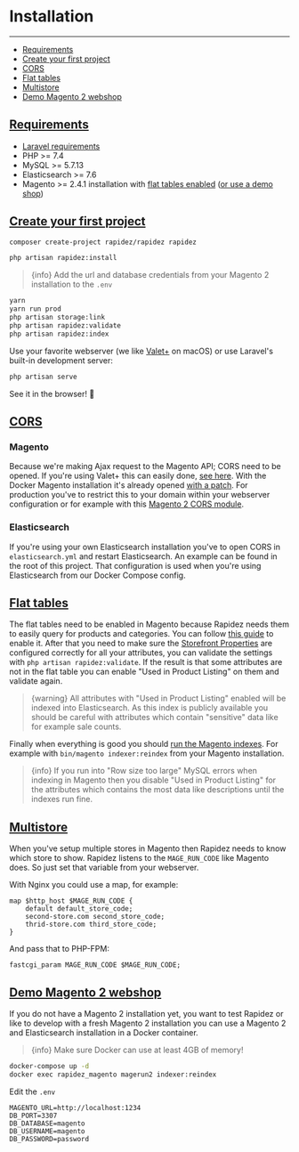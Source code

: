 # Installation

---

- [Requirements](#requirements)
- [Create your first project](#create-project)
- [CORS](#cors)
- [Flat tables](#flat-tables)
- [Multistore](#multistore)
- [Demo Magento 2 webshop](#magento-demo-shop)

<a name="requirements"></a>
## [Requirements](#requirements)

- [Laravel requirements](https://laravel.com/docs/8.x/installation#server-requirements)
- PHP >= 7.4
- MySQL >= 5.7.13
- Elasticsearch >= 7.6
- Magento >= 2.4.1 installation with [flat tables enabled](#flat-tables) ([or use a demo shop](#magento-demo-shop))

<a name="create-project"></a>
## [Create your first project](#create-project)

```bash
composer create-project rapidez/rapidez rapidez
```
```bash
php artisan rapidez:install
```
> {info} Add the url and database credentials from your Magento 2 installation to the `.env`

```bash
yarn
yarn run prod
php artisan storage:link
php artisan rapidez:validate
php artisan rapidez:index
```
Use your favorite webserver (we like [Valet+](https://github.com/weprovide/valet-plus) on macOS) or use Laravel's built-in development server:
```bash
php artisan serve
```
See it in the browser! 🚀

<a name="cors"></a>
## [CORS](#cors)

### Magento

Because we're making Ajax request to the Magento API; CORS need to be opened. If you're using Valet+ this can easily done, [see here](https://github.com/weprovide/valet-plus/issues/493). With the Docker Magento installation it's already opened [with a patch](https://github.com/michielgerritsen/magento2-extension-integration-test/blob/master/magento/patches/cors.patch). For production you've to restrict this to your domain within your webserver configuration or for example with this [Magento 2 CORS module](https://github.com/graycoreio/magento2-cors).

### Elasticsearch

If you're using your own Elasticsearch installation you've to open CORS in `elasticsearch.yml` and restart Elasticsearch. An example can be found in the root of this project. That configuration is used when you're using Elasticsearch from our Docker Compose config.

<a name="flat-tables"></a>
## [Flat tables](#flat-tables)

The flat tables need to be enabled in Magento because Rapidez needs them to easily query for products and categories. You can follow [this guide](https://docs.magento.com/user-guide/catalog/catalog-flat.html#step-1-enable-the-flat-catalog) to enable it. After that you need to make sure the [Storefront Properties](https://docs.magento.com/user-guide/stores/attributes-product.html#storefront-properties) are configured correctly for all your attributes, you can validate the settings with `php artisan rapidez:validate`. If the result is that some attributes are not in the flat table you can enable "Used in Product Listing" on them and validate again.

> {warning} All attributes with "Used in Product Listing" enabled will be indexed into Elasticsearch. As this index is publicly available you should be careful with attributes which contain "sensitive" data like for example sale counts.

Finally when everything is good you should [run the Magento indexes](https://devdocs.magento.com/guides/v2.4/config-guide/cli/config-cli-subcommands-index.html#config-cli-subcommands-index-reindex). For example with `bin/magento indexer:reindex` from your Magento installation.

> {info} If you run into "Row size too large" MySQL errors when indexing in Magento then you disable "Used in Product Listing" for the attributes which contains the most data like descriptions until the indexes run fine.

<a name="multistore"></a>
## [Multistore](#multistore)

When you've setup multiple stores in Magento then Rapidez needs to know which store to show. Rapidez listens to the `MAGE_RUN_CODE` like Magento does. So just set that variable from your webserver.

With Nginx you could use a map, for example:

```nginx
map $http_host $MAGE_RUN_CODE {
    default default_store_code;
    second-store.com second_store_code;
    thrid-store.com third_store_code;
}
```

And pass that to PHP-FPM:
```nginx
fastcgi_param MAGE_RUN_CODE $MAGE_RUN_CODE;
```

<a name="magento-demo-shop"></a>
## [Demo Magento 2 webshop](#magento-demo-shop)

If you do not have a Magento 2 installation yet, you want to test Rapidez or like to develop with a fresh Magento 2 installation you can use a Magento 2 and Elasticsearch installation in a Docker container.

> {info} Make sure Docker can use at least 4GB of memory!

```bash
docker-compose up -d
docker exec rapidez_magento magerun2 indexer:reindex
```
Edit the `.env`

```dotenv
MAGENTO_URL=http://localhost:1234
DB_PORT=3307
DB_DATABASE=magento
DB_USERNAME=magento
DB_PASSWORD=password
```
